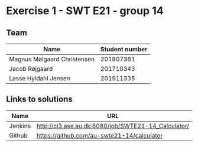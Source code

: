 # Exercise 1 - SWT E21 - group 14

## Team

| Name                        | Student number |
|-----------------------------|----------------|
| Magnus Mølgaard Christensen | 201807361      |
| Jacob Røjgaard              | 201710343      |
| Lasse Hyldahl Jensen        | 201911335      |

## Links to solutions

| Name                        | URL                                                 |
|-----------------------------|-----------------------------------------------------|
| Jenkins                     | http://ci3.ase.au.dk:8080/job/SWTE21-14_Calculator/ |
| Github                      | https://github.com/au-swte21-14/calculator          |